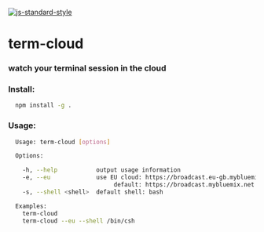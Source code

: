 
[![js-standard-style](https://img.shields.io/badge/code%20style-standard-brightgreen.svg)](http://standardjs.com/)

# term-cloud

### watch your terminal session in the cloud

### Install:
```sh
  npm install -g .
```

### Usage:
```sh
  Usage: term-cloud [options]

  Options:

    -h, --help           output usage information
    -e, --eu             use EU cloud: https://broadcast.eu-gb.mybluemix.net
                              default: https://broadcast.mybluemix.net
    -s, --shell <shell>  default shell: bash

  Examples:
    term-cloud
    term-cloud --eu --shell /bin/csh

```
